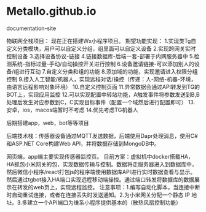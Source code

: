# Metallo.github.io
documentation-site


物联网全栈项目： 现在正在搭建Wx小程序项目。 期望功能实现：
1.实现类Tg自定义分类模块，用户可以自定义分组，组里面可以自定义设备
2.实现跨网关实时控制设备
3.选择设备协议-链接
4.链接数据库-后端一套-部署于内网服务器中
5.检测系统-指标过量-手动/自动操控开关进行控制
6.设备邀请链接-可以添加别人的设备/组进行互动
7.自定义分类和组的功能
8.添加域的功能，实现邀请进入权限分组控制 9.接入人工智能/机器人，实现远程对话/操控（传递：人-网络-机器-环境，由语言远程影响对象环境） 10.自定义控制页面 11.异常数据会通过API转发到TG的BOT上，实现应用监控 12.可以实现配置中转站功能，A触发事件将参数发送到B,B处理后发生对应参数到C，C实现目标事件（配置一个域然后进行配置即可） 13.安卓，ios，macos端暂时不考虑 14.优先考虑TG机器人

后期搭建app，web，bot等等项目

后端技术栈：传感器设备通过MQTT发送数据，后端使用Dapr处理消息，使用C#和ASP.NET Core构建Web API，并将数据存储到MongoDB中。

网页端，app端主要实现传感器监控页。
目前方案：虚拟机中docker搭载HA，HA抓包小米网关的包，实现数据传输与控制。数据将走服务器进入到数据库中，然后微信小程序/react打包js的程序端使用数据库API进行实时数据查看与显示。然后通过tgbot接入HA端口实现远程移动端操控。通过端口转发将数据库的数据展示在转发的web页上，实现远程监控。
注意事项：1.编写自动化脚本，当连接中断时自动重试连接，或者在连接丢失时发送通知。2.为小米网关分配一个静态 IP 地址。3.多建立一个API端口为维系小程序提供基本的（散热风扇控制功能）
